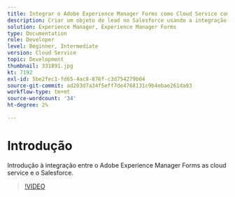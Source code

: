 ```yaml
---
title: Integrar o Adobe Experience Manager Forms como Cloud Service com o Salesforce
description: Criar um objeto de lead no Salesforce usando a integração
solution: Experience Manager, Experience Manager Forms
type: Documentation
role: Developer
level: Beginner, Intermediate
version: Cloud Service
topic: Development
thumbnail: 331891.jpg
kt: 7192
exl-id: 5be2fec1-fd65-4ac8-876f-c3d754279b04
source-git-commit: ad203d7a34f5eff7de4768131c9b4ebae261da93
workflow-type: tm+mt
source-wordcount: '34'
ht-degree: 2%

---
```


# Introdução

Introdução à integração entre o Adobe Experience Manager Forms as cloud service e o Salesforce.

>[!VIDEO](https://video.tv.adobe.com/v/331891/?quality=12&learn=on)
